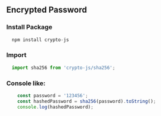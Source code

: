 ## Encrypted Password

### Install Package
```jsx
  npm install crypto-js
```

### Import
```jsx
  import sha256 from 'crypto-js/sha256';
```

### Console like:
```jsx
    const password = '123456';
    const hashedPassword = sha256(password).toString();
    console.log(hashedPassword);
```
